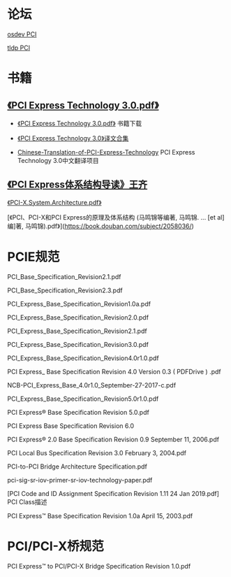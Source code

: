 # 论坛

[osdev PCI](https://wiki.osdev.org/PCI)

[tldp PCI](https://tldp.org/LDP/tlk/dd/pci.html)

# 书籍

## [《PCI Express Technology 3.0.pdf》](https://book.douban.com/subject/26180048/)

* [《PCI Express Technology 3.0.pdf》](https://kolegite.com/EE_library/books_and_lectures/%D0%A6%D0%B8%D1%84%D1%80%D0%BE%D0%B2%D0%B0%20%D1%81%D1%85%D0%B5%D0%BC%D0%BE%D1%82%D0%B5%D1%85%D0%BD%D0%B8%D0%BA%D0%B0/%D0%B8%D0%BD%D1%82%D0%B5%D1%80%D1%84%D0%B5%D0%B9%D1%81%D0%B8/Mike%20Jackson%2C%20Ravi%20Budruk%2C%20Joseph%20Winkles%2C%20Don%20Anderson%20-%20PCI%20Express%20Technology%203.0-MindShare%20Press%20%282012%29.pdf) 书籍下载

* [《PCI Express Technology 3.0》译文合集](https://zhuanlan.zhihu.com/p/600796941)

* [Chinese-Translation-of-PCI-Express-Technology](https://github.com/ljgibbslf/Chinese-Translation-of-PCI-Express-Technology-) PCI Express Technology 3.0中文翻译项目

## [《PCI Express体系结构导读》王齐](https://book.douban.com/subject/4728656/)

[《PCI-X.System.Architecture.pdf》](https://book.douban.com/subject/1982920/)

[《PCI、PCI-X和PCI Express的原理及体系结构 (马鸣锦等编著, 马鸣锦. ... \[et al]编\]著, 马鸣锦).pdf》](https://book.douban.com/subject/2058036/)

# PCIE规范

PCI_Base_Specification_Revision2.1.pdf

PCI_Base_Specification_Revision2.3.pdf

PCI_Express_Base_Specification_Revision1.0a.pdf

PCI_Express_Base_Specification_Revision2.0.pdf

PCI_Express_Base_Specification_Revision2.1.pdf

PCI_Express_Base_Specification_Revision3.0.pdf

PCI_Express_Base_Specification_Revision4.0r1.0.pdf

PCI Express_ Base Specification Revision 4.0 Version 0.3 ( PDFDrive ) .pdf

NCB-PCI_Express_Base_4.0r1.0_September-27-2017-c.pdf

PCI_Express_Base_Specification_Revision5.0r1.0.pdf

PCI Express® Base Specification Revision 5.0.pdf

PCI Express Base Specification Revision 6.0

PCI Express® 2.0 Base Specification Revision 0.9 September 11, 2006.pdf

PCI Local Bus Specification Revision 3.0  February 3, 2004.pdf

PCI-to-PCI Bridge Architecture Specification.pdf

pci-sig-sr-iov-primer-sr-iov-technology-paper.pdf

[PCI Code and ID Assignment Specification Revision 1.11 24 Jan 2019.pdf]  PCI Class描述

PCI Express™  Base Specification Revision 1.0a  April 15, 2003.pdf

# PCI/PCI-X桥规范

PCI Express™ to PCI/PCI-X Bridge Specification Revision 1.0.pdf
